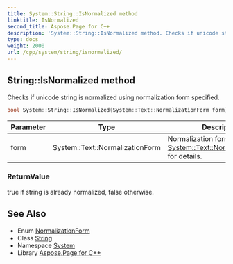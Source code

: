 ```yaml
---
title: System::String::IsNormalized method
linktitle: IsNormalized
second_title: Aspose.Page for C++
description: 'System::String::IsNormalized method. Checks if unicode string is normalized using normalization form specified in C++.'
type: docs
weight: 2000
url: /cpp/system/string/isnormalized/
---
```

## String::IsNormalized method


Checks if unicode string is normalized using normalization form specified.

```cpp
bool System::String::IsNormalized(System::Text::NormalizationForm form) const
```


| Parameter | Type | Description |
| --- | --- | --- |
| form | System::Text::NormalizationForm | Normalization form, see [System::Text::NormalizationForm](../../../system.text/normalizationform/) for details. |

### ReturnValue

true if string is already normalized, false otherwise.

## See Also

* Enum [NormalizationForm](../../../system.text/normalizationform/)
* Class [String](../)
* Namespace [System](../../)
* Library [Aspose.Page for C++](../../../)
